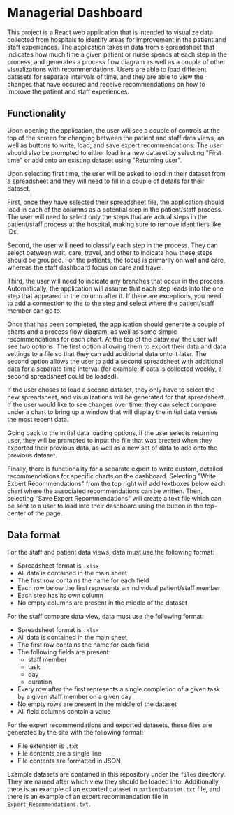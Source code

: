 # Managerial Dashboard

This project is a React web application that is intended to visualize data collected from hospitals to identify areas for improvement in the patient and staff experiences. The application takes in data from a spreadsheet that indicates how much time a given patient or nurse spends at each step in the process, and generates a process flow diagram as well as a couple of other visualizations with recommendations. Users are able to load different datasets for separate intervals of time, and they are able to view the changes that have occured and receive recommendations on how to improve the patient and staff experiences.

## Functionality
Upon opening the application, the user will see a couple of controls at the top of the screen for changing between the patient and staff data views, as well as buttons to write, load, and save expert recommendations. The user should also be prompted to either load in a new dataset by selecting "First time" or add onto an existing dataset using "Returning user".

Upon selecting first time, the user will be asked to load in their dataset from a spreadsheet and they will need to fill in a couple of details for their dataset. 

First, once they have selected their spreadsheet file, the application should load in each of the columns as a potential step in the patient/staff process. The user will need to select only the steps that are actual steps in the patient/staff process at the hospital, making sure to remove identifiers like IDs.

Second, the user will need to classify each step in the process. They can select between wait, care, travel, and other to indicate how these steps should be grouped. For the patients, the focus is primarily on wait and care, whereas the staff dashboard focus on care and travel.

Third, the user will need to indicate any branches that occur in the process. Automatically, the application will assume that each step leads into the one step that appeared in the column after it. If there are exceptions, you need to add a connection to the to the step and select where the patient/staff member can go to.

Once that has been completed, the application should generate a couple of charts and a process flow diagram, as well as some simple recommendations for each chart. At the top of the dataview, the user will see two options. The first option allowing them to export their data and data settings to a file so that they can add additional data onto it later. The second option allows the user to add a second spreadsheet with additional data for a separate time interval (for example, if data is collected weekly, a second spreadsheet could be loaded). 

If the user choses to load a second dataset, they only have to select the new spreadsheet, and visualizations will be generated for that spreadsheet. If the user would like to see changes over time, they can select compare under a chart to bring up a window that will display the initial data versus the most recent data.

Going back to the initial data loading options, if the user selects returning user, they will be prompted to input the file that was created when they exported their previous data, as well as a new set of data to add onto the previous dataset.

Finally, there is functionality for a separate expert to write custom, detailed recommendations for specific charts on the dashboard. Selecting "Write Expert Recommendations" from the top right will add textboxes below each chart where the associated recommendations can be written. Then, selecting "Save Expert Recommendations" will create a text file which can be sent to a user to load into their dashboard using the button in the top-center of the page.

## Data format
For the staff and patient data views, data must use the following format:
- Spreadsheet format is `.xlsx`
- All data is contained in the main sheet
- The first row contains the name for each field
- Each row below the first represents an individual patient/staff member
- Each step has its own column
- No empty columns are present in the middle of the dataset

For the staff compare data view, data must use the following format:
- Spreadsheet format is `.xlsx`
- All data is contained in the main sheet
- The first row contains the name for each field
- The following fields are present: 
    - staff member
    - task
    - day
    - duration
- Every row after the first represents a single completion of a given task by a given staff member on a given day
- No empty rows are present in the middle of the dataset
- All field columns contain a value

For the expert recommendations and exported datasets, these files are generated by the site with the following format:
- File extension is `.txt`
- File contents are a single line
- File contents are formatted in JSON

Example datasets are contained in this repository under the `files` directory. They are named after which view they should be loaded into. Additionally, there is an example of an exported dataset in `patientDataset.txt` file, and there is an example of an expert recommendation file in `Expert_Recommendations.txt`.
